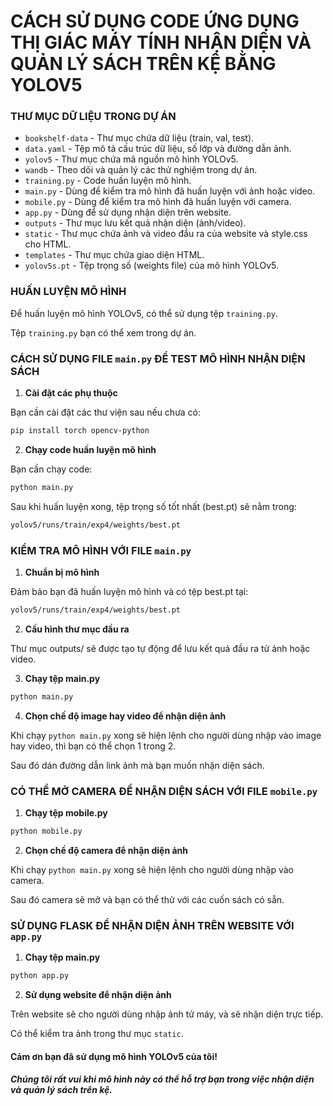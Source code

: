 # CÁCH SỬ DỤNG CODE ỨNG DỤNG THỊ GIÁC MÁY TÍNH NHẬN DIỆN VÀ QUẢN LÝ SÁCH TRÊN KỆ BẰNG YOLOV5

### THƯ MỤC DỮ LIỆU TRONG DỰ ÁN
- `bookshelf-data` - Thư mục chứa dữ liệu (train, val, test).
- `data.yaml` - Tệp mô tả cấu trúc dữ liệu, số lớp và đường dẫn ảnh.
- `yolov5` - Thư mục chứa mã nguồn mô hình YOLOv5.
- `wandb` - Theo dõi và quản lý các thử nghiệm trong dự án.
- `training.py` - Code huấn luyện mô hình.
- `main.py` - Dùng để kiểm tra mô hình đã huấn luyện với ảnh hoặc video.
- `mobile.py` - Dùng để kiểm tra mô hình đã huấn luyện với camera.
- `app.py` - Dùng để sử dụng nhận diện trên website.
- `outputs` - Thư mục lưu kết quả nhận diện (ảnh/video).
- `static` - Thư mục chứa ảnh và video đầu ra của website và style.css cho HTML.
- `templates` - Thư mục chứa giao diện HTML.
- `yolov5s.pt` - Tệp trọng số (weights file) của mô hình YOLOv5.

### HUẤN LUYỆN MÔ HÌNH
Để huấn luyện mô hình YOLOv5, có thể sử dụng tệp `training.py`.

Tệp `training.py` bạn có thể xem trong dự án.

### CÁCH SỬ DỤNG FILE `main.py` ĐỂ TEST MÔ HÌNH NHẬN DIỆN SÁCH

1. **Cài đặt các phụ thuộc**

Bạn cần cài đặt các thư viện sau nếu chưa có:
   ```bash
   pip install torch opencv-python
   ```
2. **Chạy code huấn luyện mô hình**

Bạn cần chạy code:
   ```python
   python main.py

   ```
Sau khi huấn luyện xong, tệp trọng số tốt nhất (best.pt) sẽ nằm trong:

   ```bash
   yolov5/runs/train/exp4/weights/best.pt
   ```
### KIỂM TRA MÔ HÌNH VỚI FILE `main.py`
1. **Chuẩn bị mô hình**

Đảm bảo bạn đã huấn luyện mô hình và có tệp best.pt tại:
   ```bash
   yolov5/runs/train/exp4/weights/best.pt
   ```

2. **Cấu hình thư mục đầu ra**

Thư mục outputs/ sẽ được tạo tự động để lưu kết quả đầu ra từ ảnh hoặc video.


3. **Chạy tệp main.py**
```python
python main.py
```

4. **Chọn chế độ image hay video để nhận diện ảnh**

Khi chạy `python main.py` xong sẽ hiện lệnh cho người dùng nhập vào image hay video, thì bạn có thể chọn 1 trong 2.

Sau đó dán đường dẫn link ảnh mà bạn muốn nhận diện sách.

### CÓ THỂ MỞ CAMERA ĐỂ NHẬN DIỆN SÁCH VỚI FILE `mobile.py`
1. **Chạy tệp mobile.py**
```python
python mobile.py
```

2. **Chọn chế độ camera để nhận diện ảnh**

Khi chạy `python main.py` xong sẽ hiện lệnh cho người dùng nhập vào camera.

Sau đó camera sẽ mở và bạn có thể thử với các cuốn sách có sẵn.

### SỬ DỤNG FLASK ĐỂ NHẬN DIỆN ẢNH TRÊN WEBSITE VỚI `app.py`

1. **Chạy tệp main.py**
```python
python app.py
```
2. **Sử dụng website để nhận diện ảnh**

Trên website sẽ cho người dùng nhập ảnh tử máy, và sẽ nhận diện trực tiếp.

Có thể kiểm tra ảnh trong thư mục `static`.

#### Cảm ơn bạn đã sử dụng mô hình YOLOv5 của tôi!
##### Chúng tôi rất vui khi mô hình này có thể hỗ trợ bạn trong việc nhận diện và quản lý sách trên kệ. 






